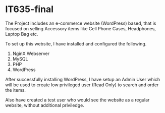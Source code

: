 # IT635-final

The Project includes an e-commerce website (WordPress) based, that is focused on selling Accessory items like Cell Phone Cases, Headphones, Laptop Bag etc.

To set up this website, I have installed and configured the following.
1. NginX Webserver
2. MySQL
3. PHP
4. WordPress

After successfully installing WordPress, I have setup an Admin User
which will be used to create low privileged user (Read Only) to search and order
the items.

Also have created a test user who would see the website as a regular website, without additional priviledge.

